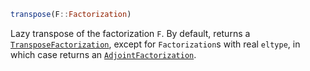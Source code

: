 ```julia
transpose(F::Factorization)
```

Lazy transpose of the factorization `F`. By default, returns a [`TransposeFactorization`](@ref), except for `Factorization`s with real `eltype`, in which case returns an [`AdjointFactorization`](@ref).
